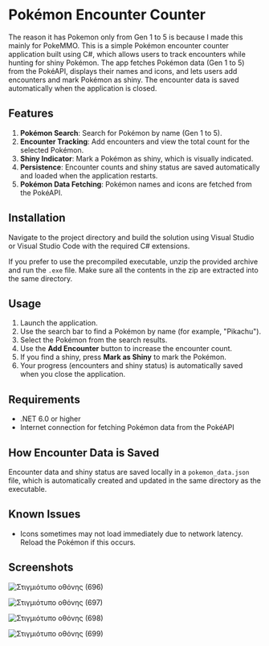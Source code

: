 # Pokémon Encounter Counter
The reason it has Pokemon only from Gen 1 to 5 is because I made this mainly for PokeMMO. This is a simple Pokémon encounter counter application built using C#, which allows users to track encounters while hunting for shiny Pokémon. The app fetches Pokémon data (Gen 1 to 5) from the PokéAPI, displays their names and icons, and lets users add encounters and mark Pokémon as shiny. The encounter data is saved automatically when the application is closed.

## Features

1. **Pokémon Search**: Search for Pokémon by name (Gen 1 to 5).
2. **Encounter Tracking**: Add encounters and view the total count for the selected Pokémon.
3. **Shiny Indicator**: Mark a Pokémon as shiny, which is visually indicated.
4. **Persistence**: Encounter counts and shiny status are saved automatically and loaded when the application restarts.
5. **Pokémon Data Fetching**: Pokémon names and icons are fetched from the PokéAPI.

## Installation

Navigate to the project directory and build the solution using Visual Studio or Visual Studio Code with the required C# extensions.

If you prefer to use the precompiled executable, unzip the provided archive and run the `.exe` file. Make sure all the contents in the zip are extracted into the same directory.

## Usage

1. Launch the application.
2. Use the search bar to find a Pokémon by name (for example, "Pikachu").
3. Select the Pokémon from the search results.
4. Use the **Add Encounter** button to increase the encounter count.
5. If you find a shiny, press **Mark as Shiny** to mark the Pokémon.
6. Your progress (encounters and shiny status) is automatically saved when you close the application.

## Requirements

- .NET 6.0 or higher
- Internet connection for fetching Pokémon data from the PokéAPI

## How Encounter Data is Saved

Encounter data and shiny status are saved locally in a `pokemon_data.json` file, which is automatically created and updated in the same directory as the executable.

## Known Issues

- Icons sometimes may not load immediately due to network latency. Reload the Pokémon if this occurs.

## Screenshots


 ![Στιγμιότυπο οθόνης (696)](https://github.com/user-attachments/assets/617c087d-f62c-4ff2-a804-047b0572dbec)
 
 ![Στιγμιότυπο οθόνης (697)](https://github.com/user-attachments/assets/536bb924-cc43-43cb-b409-5d178ae30bcf)
 
 ![Στιγμιότυπο οθόνης (698)](https://github.com/user-attachments/assets/9a9695f4-a24c-4dd2-8eaf-6925ef5b8e3a)
 
 ![Στιγμιότυπο οθόνης (699)](https://github.com/user-attachments/assets/1f4fd195-24a0-4f62-881e-1483f1be3751)

